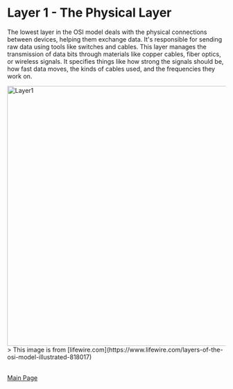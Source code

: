 # Layer 1 - The Physical Layer

The lowest layer in the OSI model deals with the physical connections between devices, helping them exchange data. It's responsible for sending raw data using tools like switches and cables. This layer manages the transmission of data bits through materials like copper cables, fiber optics, or wireless signals. It specifies things like how strong the signals should be, how fast data moves, the kinds of cables used, and the frequencies they work on.

<img src= "https://www.lifewire.com/thmb/0tWvThahAVRNHDb6Vpw0m7MnD5k=/1500x0/filters:no_upscale():max_bytes(150000):strip_icc()/layers-of-the-osi-model-illustrated-818017-finalv1-2-ct-ed94d33e885a41748071ca15289605c9.png" alt="Layer1" width="600" />
> This image is from [lifewire.com](https://www.lifewire.com/layers-of-the-osi-model-illustrated-818017)
 <br>
 <br>

[Main Page](README.md)
